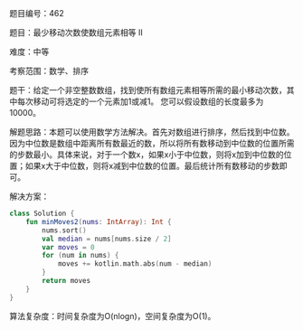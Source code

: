 题目编号：462

题目：最少移动次数使数组元素相等 II

难度：中等

考察范围：数学、排序

题干：给定一个非空整数数组，找到使所有数组元素相等所需的最小移动次数，其中每次移动可将选定的一个元素加1或减1。 您可以假设数组的长度最多为10000。

解题思路：本题可以使用数学方法解决。首先对数组进行排序，然后找到中位数。因为中位数是数组中距离所有数最近的数，所以将所有数移动到中位数的位置所需的步数最小。具体来说，对于一个数x，如果x小于中位数，则将x加到中位数的位置；如果x大于中位数，则将x减到中位数的位置。最后统计所有数移动的步数即可。

解决方案：

```kotlin
class Solution {
    fun minMoves2(nums: IntArray): Int {
        nums.sort()
        val median = nums[nums.size / 2]
        var moves = 0
        for (num in nums) {
            moves += kotlin.math.abs(num - median)
        }
        return moves
    }
}
```

算法复杂度：时间复杂度为O(nlogn)，空间复杂度为O(1)。